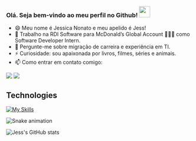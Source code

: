 ### Olá. Seja bem-vindo ao meu perfil no Github! <img src="https://camo.githubusercontent.com/e8e7b06ecf583bc040eb60e44eb5b8e0ecc5421320a92929ce21522dbc34c891/68747470733a2f2f6d656469612e67697068792e636f6d2f6d656469612f6876524a434c467a6361737252346961377a2f67697068792e676966" width="30px" data-canonical-src="https://media.giphy.com/media/hvRJCLFzcasrR4ia7z/giphy.gif" style="max-width:100%;">

- 😄 Meu nome é Jessica Nonato e meu apelido é Jess!
- 🔭 Trabalho na RDI Software para McDonald’s Global Account 🍔🥤🍟 como Software Developer Intern.
- 💬 Pergunte-me sobre migração de carreira e experiência em TI.
- ⚡ Curiosidade: sou apaixonada por livros, filmes, séries e animais. 
- 📫 Como entrar em contato comigo:

<div> 
  <a href = "mailto:jessica.menezs@gmail.com"><img src="https://img.shields.io/badge/-Gmail-%23333?style=for-the-badge&logo=gmail&logoColor=white" target="_blank"></a>
  <a href="https://www.linkedin.com/in/jessica-nonato/" target="_blank"><img src="https://img.shields.io/badge/-LinkedIn-%230077B5?style=for-the-badge&logo=linkedin&logoColor=white" target="_blank"></a> 
  
</div>

## Technologies
 [![My Skills](https://skillicons.dev/icons?i=angular,react,cs,js,ts,css,html,bootstrap,aws,docker,dotnet,nodejs&theme=light)](https://skillicons.dev)
  
![Snake animation](https://github.com/jessicanonato/jessicanonato/blob/output/github-contribution-grid-snake.svg)

![Jess's GitHub stats](https://github-readme-stats.vercel.app/api?username=jessicanonato&show_icons=true&theme=dark&hide_border=true&cache_seconds=2000&include_all_commits=true&count_private=true)
 


